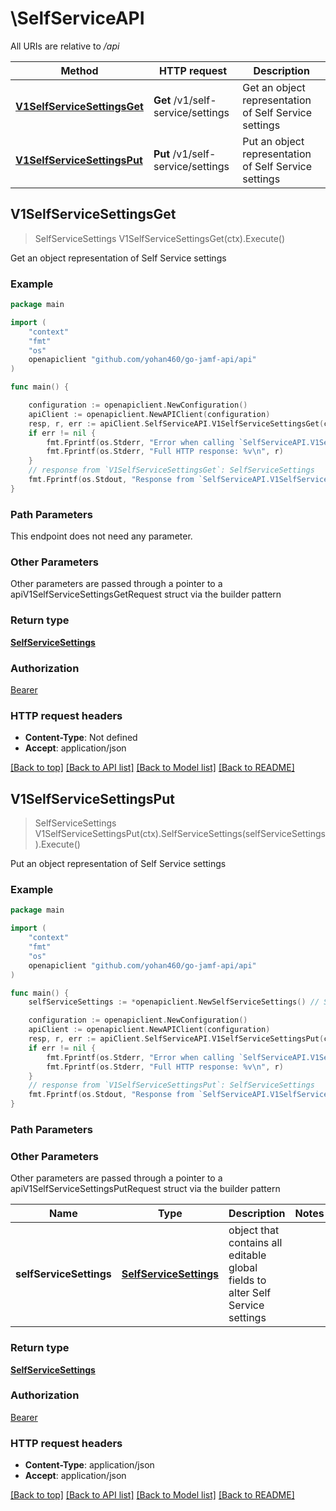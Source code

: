 # \SelfServiceAPI

All URIs are relative to */api*

Method | HTTP request | Description
------------- | ------------- | -------------
[**V1SelfServiceSettingsGet**](SelfServiceAPI.md#V1SelfServiceSettingsGet) | **Get** /v1/self-service/settings | Get an object representation of Self Service settings 
[**V1SelfServiceSettingsPut**](SelfServiceAPI.md#V1SelfServiceSettingsPut) | **Put** /v1/self-service/settings | Put an object representation of Self Service settings 



## V1SelfServiceSettingsGet

> SelfServiceSettings V1SelfServiceSettingsGet(ctx).Execute()

Get an object representation of Self Service settings 



### Example

```go
package main

import (
	"context"
	"fmt"
	"os"
	openapiclient "github.com/yohan460/go-jamf-api/api"
)

func main() {

	configuration := openapiclient.NewConfiguration()
	apiClient := openapiclient.NewAPIClient(configuration)
	resp, r, err := apiClient.SelfServiceAPI.V1SelfServiceSettingsGet(context.Background()).Execute()
	if err != nil {
		fmt.Fprintf(os.Stderr, "Error when calling `SelfServiceAPI.V1SelfServiceSettingsGet``: %v\n", err)
		fmt.Fprintf(os.Stderr, "Full HTTP response: %v\n", r)
	}
	// response from `V1SelfServiceSettingsGet`: SelfServiceSettings
	fmt.Fprintf(os.Stdout, "Response from `SelfServiceAPI.V1SelfServiceSettingsGet`: %v\n", resp)
}
```

### Path Parameters

This endpoint does not need any parameter.

### Other Parameters

Other parameters are passed through a pointer to a apiV1SelfServiceSettingsGetRequest struct via the builder pattern


### Return type

[**SelfServiceSettings**](SelfServiceSettings.md)

### Authorization

[Bearer](../README.md#Bearer)

### HTTP request headers

- **Content-Type**: Not defined
- **Accept**: application/json

[[Back to top]](#) [[Back to API list]](../README.md#documentation-for-api-endpoints)
[[Back to Model list]](../README.md#documentation-for-models)
[[Back to README]](../README.md)


## V1SelfServiceSettingsPut

> SelfServiceSettings V1SelfServiceSettingsPut(ctx).SelfServiceSettings(selfServiceSettings).Execute()

Put an object representation of Self Service settings 



### Example

```go
package main

import (
	"context"
	"fmt"
	"os"
	openapiclient "github.com/yohan460/go-jamf-api/api"
)

func main() {
	selfServiceSettings := *openapiclient.NewSelfServiceSettings() // SelfServiceSettings | object that contains all editable global fields to alter Self Service settings 

	configuration := openapiclient.NewConfiguration()
	apiClient := openapiclient.NewAPIClient(configuration)
	resp, r, err := apiClient.SelfServiceAPI.V1SelfServiceSettingsPut(context.Background()).SelfServiceSettings(selfServiceSettings).Execute()
	if err != nil {
		fmt.Fprintf(os.Stderr, "Error when calling `SelfServiceAPI.V1SelfServiceSettingsPut``: %v\n", err)
		fmt.Fprintf(os.Stderr, "Full HTTP response: %v\n", r)
	}
	// response from `V1SelfServiceSettingsPut`: SelfServiceSettings
	fmt.Fprintf(os.Stdout, "Response from `SelfServiceAPI.V1SelfServiceSettingsPut`: %v\n", resp)
}
```

### Path Parameters



### Other Parameters

Other parameters are passed through a pointer to a apiV1SelfServiceSettingsPutRequest struct via the builder pattern


Name | Type | Description  | Notes
------------- | ------------- | ------------- | -------------
 **selfServiceSettings** | [**SelfServiceSettings**](SelfServiceSettings.md) | object that contains all editable global fields to alter Self Service settings  | 

### Return type

[**SelfServiceSettings**](SelfServiceSettings.md)

### Authorization

[Bearer](../README.md#Bearer)

### HTTP request headers

- **Content-Type**: application/json
- **Accept**: application/json

[[Back to top]](#) [[Back to API list]](../README.md#documentation-for-api-endpoints)
[[Back to Model list]](../README.md#documentation-for-models)
[[Back to README]](../README.md)

